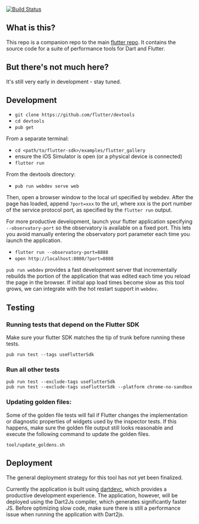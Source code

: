 [![Build Status](https://travis-ci.org/flutter/devtools.svg?branch=master)](https://travis-ci.org/flutter/devtools)

## What is this?

This repo is a companion repo to the main [flutter repo](https://github.com/flutter/flutter).
It contains the source code for a suite of performance tools for Dart and Flutter.

## But there's not much here?

It's still very early in development - stay tuned.

## Development

- `git clone https://github.com/flutter/devtools`
- `cd devtools`
- `pub get`

From a separate terminal:
- `cd <path/to/flutter-sdk>/examples/flutter_gallery`
- ensure the iOS Simulator is open (or a physical device is connected)
- `flutter run`

From the devtools directory:
- `pub run webdev serve web`

Then, open a browser window to the local url specified by webdev. After the page has loaded, append
`?port=xxx` to the url, where xxx is the port number of the service protocol port, as specified by 
the `flutter run` output.

For more productive development, launch your flutter application specifying
`--observatory-port` so the observatory is available on a fixed port. This
lets you avoid manually entering the observatory port parameter each time
you launch the application.

- `flutter run --observatory-port=8888`
- `open http://localhost:8080/?port=8888`

`pub run webdev` provides a fast development server that incrementally
rebuilds the portion of the application that was edited each time you reload
the page in the browser. If initial app load times become slow as this tool
grows, we can integrate with the hot restart support in `webdev`.

## Testing

### Running tests that depend on the Flutter SDK
Make sure your flutter SDK matches the tip of trunk before
running these tests.

```
pub run test --tags useFlutterSdk
```

### Run all other tests

```
pub run test --exclude-tags useFlutterSdk
pub run test --exclude-tags useFlutterSdk --platform chrome-no-sandbox
```

### Updating golden files:
Some of the golden file tests will fail if Flutter changes the implementation or diagnostic
properties of widgets used by the inspector tests. If this happens, make sure the golden
file output still looks reasonable and execute the following command to update the golden files.

```
tool/update_goldens.sh
```

## Deployment

The general deployment strategy for this tool has not yet been finalized.

Currently the application is built using [dartdevc](https://webdev.dartlang.org/tools/dartdevc),
which provides a productive development experience. The application, however, will be deployed
using the Dart2Js compiler, which generates significantly faster JS. Before optimizing slow code,
make sure there is still a performance issue when running the application with Dart2js.
